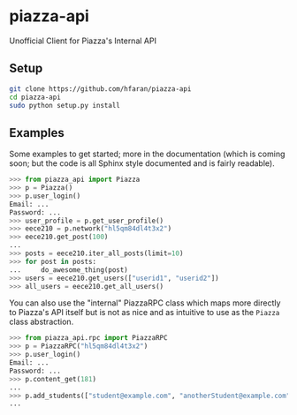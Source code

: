 # piazza-api

Unofficial Client for Piazza's Internal API

## Setup

```bash
git clone https://github.com/hfaran/piazza-api
cd piazza-api
sudo python setup.py install
```

## Examples

Some examples to get started; more in the documentation (which is coming soon; 
but the code is all Sphinx style documented and is fairly readable).

```python
>>> from piazza_api import Piazza
>>> p = Piazza()
>>> p.user_login()
Email: ...
Password: ...
>>> user_profile = p.get_user_profile()
>>> eece210 = p.network("hl5qm84dl4t3x2")
>>> eece210.get_post(100)
...
>>> posts = eece210.iter_all_posts(limit=10)
>>> for post in posts:
...     do_awesome_thing(post)
>>> users = eece210.get_users(["userid1", "userid2"])
>>> all_users = eece210.get_all_users()
```

You can also use the "internal" PiazzaRPC class which maps more directly
to Piazza's API itself but is not as nice and as intuitive to use as the
`Piazza` class abstraction.

```python
>>> from piazza_api.rpc import PiazzaRPC
>>> p = PiazzaRPC("hl5qm84dl4t3x2")
>>> p.user_login()
Email: ...
Password: ...
>>> p.content_get(181)
...
>>> p.add_students(["student@example.com", "anotherStudent@example.com"])
...
```
